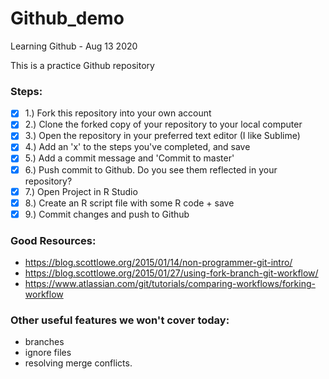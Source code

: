 # Github_demo
Learning Github - Aug 13 2020

This is a practice Github repository

### Steps:  
- [x] 1.) Fork this repository into your own account  
- [x] 2.) Clone the forked copy of your repository to your local computer  
- [x] 3.) Open the repository in your preferred text editor (I like Sublime)  
- [x] 4.) Add an 'x' to the steps you've completed, and save  
- [x] 5.) Add a commit message and 'Commit to master'  
- [x] 6.) Push commit to Github. Do you see them reflected in your repository?  
- [x] 7.) Open Project in R Studio  
- [x] 8.) Create an R script file with some R code + save  
- [x] 9.) Commit changes and push to Github  

### Good Resources:  
- https://blog.scottlowe.org/2015/01/14/non-programmer-git-intro/  
- https://blog.scottlowe.org/2015/01/27/using-fork-branch-git-workflow/  
- https://www.atlassian.com/git/tutorials/comparing-workflows/forking-workflow  


### Other useful features we won't cover today:
- branches  
- ignore files
- resolving merge conflicts. 
